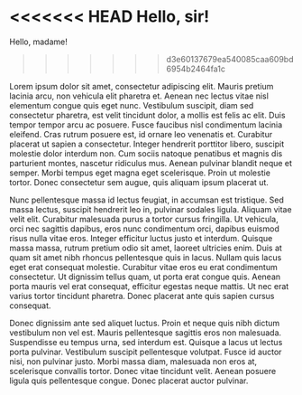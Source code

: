 <<<<<<< HEAD
Hello, sir!
=======
Hello, madame!
>>>>>>> d3e60137679ea540085caa609bd6954b2464fa1c

Lorem ipsum dolor sit amet, consectetur adipiscing elit. Mauris pretium lacinia arcu, non vehicula elit pharetra et. Aenean nec lectus vitae nisl elementum congue quis eget nunc. Vestibulum suscipit, diam sed consectetur pharetra, est velit tincidunt dolor, a mollis est felis ac elit. Duis tempor tempor arcu ac posuere. Fusce faucibus nisl condimentum lacinia eleifend. Cras rutrum posuere est, id ornare leo venenatis et. Curabitur placerat ut sapien a consectetur. Integer hendrerit porttitor libero, suscipit molestie dolor interdum non. Cum sociis natoque penatibus et magnis dis parturient montes, nascetur ridiculus mus. Aenean pulvinar blandit neque et semper. Morbi tempus eget magna eget scelerisque. Proin ut molestie tortor. Donec consectetur sem augue, quis aliquam ipsum placerat ut.

Nunc pellentesque massa id lectus feugiat, in accumsan est tristique. Sed massa lectus, suscipit hendrerit leo in, pulvinar sodales ligula. Aliquam vitae velit elit. Curabitur malesuada purus a tortor cursus fringilla. Ut vehicula, orci nec sagittis dapibus, eros nunc condimentum orci, dapibus euismod risus nulla vitae eros. Integer efficitur luctus justo et interdum. Quisque massa massa, rutrum pretium odio sit amet, laoreet ultricies enim. Duis at quam sit amet nibh rhoncus pellentesque quis in lacus. Nullam quis lacus eget erat consequat molestie. Curabitur vitae eros eu erat condimentum consectetur. Ut dignissim tellus quam, ut porta erat congue quis. Aenean porta mauris vel erat consequat, efficitur egestas neque mattis. Ut nec erat varius tortor tincidunt pharetra. Donec placerat ante quis sapien cursus consequat.

Donec dignissim ante sed aliquet luctus. Proin et neque quis nibh dictum vestibulum non vel est. Mauris pellentesque sagittis eros non malesuada. Suspendisse eu tempus urna, sed interdum est. Quisque a lacus ut lectus porta pulvinar. Vestibulum suscipit pellentesque volutpat. Fusce id auctor nisi, non pulvinar justo. Morbi massa diam, malesuada non eros at, scelerisque convallis tortor. Donec vitae tincidunt velit. Aenean posuere ligula quis pellentesque congue. Donec placerat auctor pulvinar.
